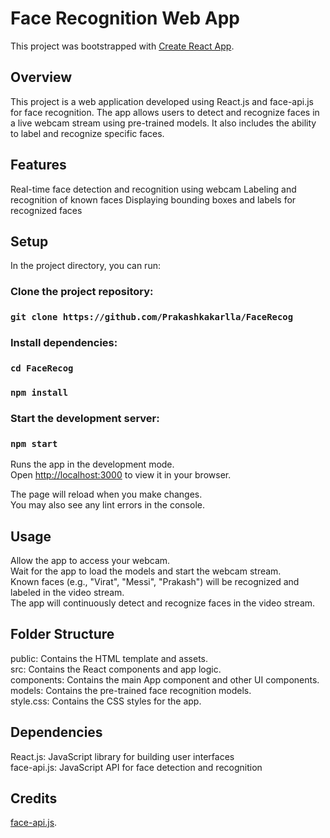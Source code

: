 # Face Recognition Web App

This project was bootstrapped with [Create React App](https://github.com/facebook/create-react-app).

## Overview
This project is a web application developed using React.js and face-api.js for face recognition. The app allows users to detect and recognize faces in a live webcam stream using pre-trained models. It also includes the ability to label and recognize specific faces.

## Features

Real-time face detection and recognition using webcam
Labeling and recognition of known faces
Displaying bounding boxes and labels for recognized faces


## Setup

In the project directory, you can run:

### Clone the project repository:
### `git clone https://github.com/Prakashkakarlla/FaceRecog`

### Install dependencies:
### `cd FaceRecog`
### `npm install`

### Start the development server:
### `npm start`

Runs the app in the development mode.\
Open [http://localhost:3000](http://localhost:3000) to view it in your browser.

The page will reload when you make changes.\
You may also see any lint errors in the console.

## Usage

Allow the app to access your webcam.\
Wait for the app to load the models and start the webcam stream.\
Known faces (e.g., "Virat", "Messi", "Prakash") will be recognized and labeled in the video stream.\
The app will continuously detect and recognize faces in the video stream.

## Folder Structure
public: Contains the HTML template and assets.\
src: Contains the React components and app logic.\
components: Contains the main App component and other UI components.\
models: Contains the pre-trained face recognition models.\
style.css: Contains the CSS styles for the app.

## Dependencies

React.js: JavaScript library for building user interfaces\
face-api.js: JavaScript API for face detection and recognition

## Credits

[face-api.js](https://github.com/justadudewhohacks/face-api.js).
